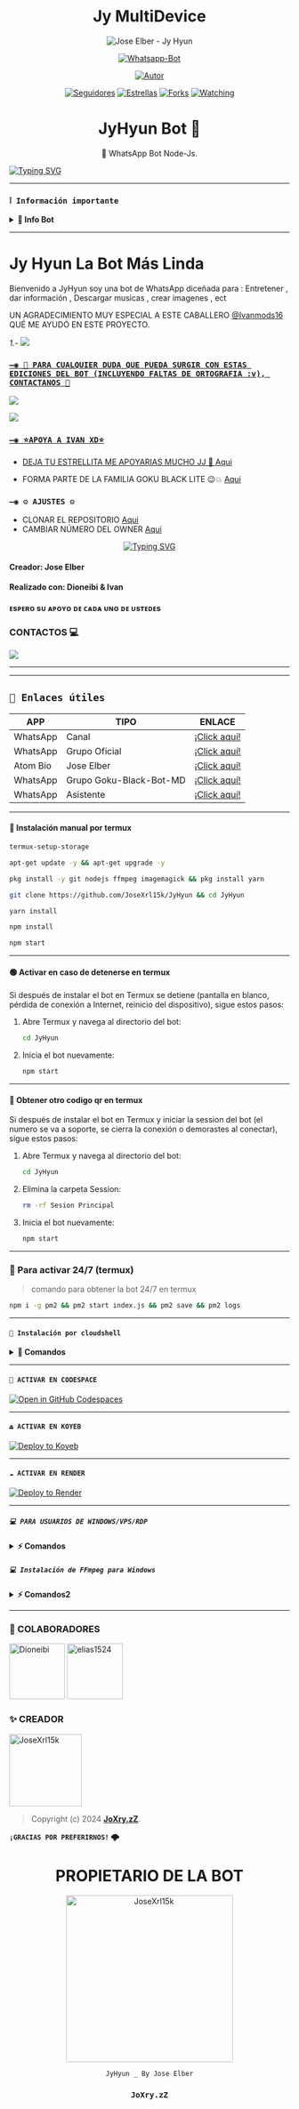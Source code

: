 <h1 align='center'>Jy MultiDevice</h1>

<div align="center">
  
![Jose Elber - Jy Hyun](https://i.ibb.co/rZsq47c/Jyhyun.jpg)

<a href="#"><img title="Whatsapp-Bot" src="https://img.shields.io/badge/Whatsapp Bot-green?colorA=%23ff0000&colorB=%23017e40&style=for-the-badge"></a>
</p>
<p align="center">
<a href="https://github.com/JoseXrl15k"><img title="Autor" src="https://img.shields.io/badge/AUTOR-ELBER-red.svg?style=for-the-badge&logo=github"></a>
</p>
<p align="center">
<a href="https://github.com/JoseXrl15k/followes"><img title="Seguidores" src="https://img.shields.io/github/followers/JoseXrl15k?color=green&style=flat-square"></a>
<a href="https://github.com/JoseXrl15k/JyHyun/stargazers/"><img title="Estrellas" src="https://img.shields.io/github/stars/JoseXrl15k/JyHyun?color=red&style=flat-square"></a>
<a href="https://github.com/JoseXrl15k/JyHyun/network/members"><img title="Forks" src="https://img.shields.io/github/forks/JoseXrl15k/JyHyun?color=red&style=flat-square"></a>
<a href="https://github.com/JoseXrl15k/JyHyun/watchers"><img title="Watching" src="https://img.shields.io/github/watchers/JoseXrl15k/JyHyun?label=Visitantes&color=blue&style=flat-square"></a>
</p>
<h1 align="center"></h1>
  </div>
  
<h1 align="center">JyHyun Bot 🌹</h1>
 <p align="center">🌹 WhatsApp Bot Node-Js.</p>
</p>

[![Typing SVG](https://readme-typing-svg.demolab.com?font=Fira+Code&pause=1000&color=FF0000&lines=Bienvenido+al+Repositorio;JyHyun+-+Bot+-+MD;Gracias+por+preferirnos;Creado+por+Jose;⚘🌹+Uwu🍒)](https://git.io/typing-svg)

---

### **`❕️ Información importante`**

<details>
 <summary><b> 🌹 Info Bot</b></summary>

* Este proyecto **no está afiliado de ninguna manera** con `WhatsApp`, `Inc. WhatsApp` es una marca registrada de `WhatsApp LLC`, y este bot es un **desarrollo independiente** que **no tiene ninguna relación oficial con la compañía**.

</details>

---

# Jy Hyun La Bot Más Linda 

Bienvenido a JyHyun soy una bot de WhatsApp diceñada para : Entretener , dar información , Descargar musicas , crear imagenes , ect

UN AGRADECIMIENTO MUY ESPECIAL A ESTE CABALLERO [@Ivanmods16](https://github.com/Ivanmods16]) QUÉ ME AYUDÓ EN ESTE PROYECTO.

*_1.-_* <a href="https://chat.whatsapp.com/EyIKeHl16JNB4J6O4KMjpD" target="blank"><img src="https://img.shields.io/badge/Asᴜɴᴀ_Yᴜᴜᴋɪ-25D366?style=for-the-badge&logo=whatsapp&logoColor=white" />

### `—◉ 👑 PARA CUALQUIER DUDA QUE PUEDA SURGIR CON ESTAS EDICIONES DEL BOT (INCLUYENDO FALTAS DE ORTOGRAFIA :v), CONTACTANOS 🚩`
<a href="http://wa.me/51950148255" target="blank"><img src="https://img.shields.io/badge/JOSE_XRL-25D366?style=for-the-badge&logo=whatsapp&logoColor=white" />

<a href="http://wa.me/18294868853" target="blank"><img src="https://img.shields.io/badge/𝑫𝒊𝒐𝒏𝒆𝒊𝒃𝒊-25D366?style=for-the-badge&logo=whatsapp&logoColor=white" />

### `—◉ ⭐APOYA A IVAN XD⭐`
- DEJA TU ESTRELLITA ME APOYARIAS MUCHO JJ 🌹 [Aqui](https://github.com/Ivanmods16/Goku-Black-Bot-MD)

- FORMA PARTE DE LA FAMILIA GOKU BLACK LITE  😉💥 [Aqui](https://chat.whatsapp.com/ETIiqEsDfpiFepKjQEDi3O)

### `—◉ ⚙️ AJUSTES ⚙️`
- CLONAR EL REPOSITORIO [Aqui](https://github.com/JoseXrl15k/JyHyun/fork)
- CAMBIAR NÚMERO DEL OWNER [Aqui](https://github.com/JoseXrl15k/JyHyun/blob/master/config.js)

<div align="center">
<a href="https://git.io/typing-svg"><img src="https://readme-typing-svg.demolab.com?font=Oswald&weight=300&size=37&duration=3000&pause=100&color=000000&background=601D6E00&center=true&vCenter=true&repeat=true&random=FALSO&width=660&height=90&lines=Jose+lanzó;Nueva+versión+JyHyun - 2.1.0;BY:+Jose+Xrl+y+Dioneibi." alt="Typing SVG"/></a>
</div>

#### Creador: Jose Elber
#### Realizado con: Dioneibi & Ivan

#### ᴇsᴘᴇʀᴏ sᴜ ᴀᴘᴏʏᴏ ᴅᴇ ᴄᴀᴅᴀ ᴜɴᴏ ᴅᴇ ᴜsᴛᴇᴅᴇs

### CONTACTOS 💻
<p>

<a href="https://api.whatsapp.com/send/?phone=+51950148255&text=Hola 👋 soporte de JyHyun &type=phone_number&app_absent=0" target="blank"><img src="https://img.shields.io/badge/Whatsapp-30302f?style=flat&logo=whatsapp" /></a>

---

---

## **`🔗 Enlaces útiles`**

| APP | TIPO | ENLACE |
|------|-------------|-------|
| WhatsApp | Canal | [¡Click aquí!](https://whatsapp.com/channel/0029VaoRpDF5PO190ZCItg3D) |
| WhatsApp | Grupo Oficial | [¡Click aquí!](https://chat.whatsapp.com/EyIKeHl16JNB4J6O4KMjpD) |
| Atom Bio | Jose Elber| [¡Click aquí!](https://www.atom.bio/xrljose_jyhyunbot) |
| WhatsApp | Grupo Goku-Black-Bot-MD | [¡Click aquí!](https://chat.whatsapp.com/Igsky5kNI7cDMsBJU6gcKB) |
| WhatsApp | Asistente | [¡Click aquí!](wa.me/51946509137) |

---


#### **🐞 Instalación manual por termux**

```bash
termux-setup-storage
```

```bash
apt-get update -y && apt-get upgrade -y
```

```bash
pkg install -y git nodejs ffmpeg imagemagick && pkg install yarn 
```

```bash
git clone https://github.com/JoseXrl15k/JyHyun && cd JyHyun
```

```bash
yarn install
```

```bash
npm install
```

```bash
npm start
```

---

#### **🟢 Activar en caso de detenerse en termux**

Si después de instalar el bot en Termux se detiene (pantalla en blanco, pérdida de conexión a Internet, reinicio del dispositivo), sigue estos pasos:

1. Abre Termux y navega al directorio del bot:
    ```bash
    cd JyHyun
    ```

2. Inicia el bot nuevamente:
    ```bash
    npm start
    ```

---

#### **🤍 Obtener otro codigo qr en termux**

Si después de instalar el bot en Termux y iniciar la session del bot (el numero se va a soporte, se cierra la conexión o demorastes al conectar), sigue estos pasos:

1. Abre Termux y navega al directorio del bot:
    ```bash
    cd JyHyun
    ```

2. Elimina la carpeta Session:
    ```bash
    rm -rf Sesion Principal
    ```

3. Inicia el bot nuevamente:
    ```bash
    npm start
    ```

---

### **🤖 Para activar 24/7 (termux)**

> comando para obtener la bot 24/7 en termux

```bash
npm i -g pm2 && pm2 start index.js && pm2 save && pm2 logs
```

</details>

---

#### **`🍒 Instalación por cloudshell`**

<details>
 <summary><b> 🍟 Comandos</b></summary>

[![blog](https://img.shields.io/badge/Video-Tutorial-FF0000?style=for-the-badge&logo=youtube&logoColor=white)
](https://youtu.be/175OipZkeLQ?si=8fbNFwaXqMG6XXt)

[`🚩 Instalar Cloud Shell Clic Aqui`](https://www.mediafire.com/file/bp2l6cci2p30hjv/Cloud+Shell_1.apk/file)

```bash
> git clone https://github.com/JoseXrl15k/JyHyun
```

```bash
> cd JyHyun && yarn install
```

```bash
> npm install
```

```bash
> npm start
```

</details>

---

#### **`🌌 ACTIVAR EN CODESPACE`**

[![Open in GitHub Codespaces](https://github.com/codespaces/badge.svg)](https://github.com/codespaces/new?skip_quickstart=true&machine=basicLinux32gb&repo=JoseXrl15k/JyHyun&ref=main&geo=UsEast)

----- 
#### **`⏏️ ACTIVAR EN KOYEB`**
[![Deploy to Koyeb](https://binbashbanana.github.io/deploy-buttons/buttons/remade/koyeb.svg)](https://app.koyeb.com/deploy?type=git&repository=github.com/JoseXrl15k/JyHyun&branch=master&name=meguminbot-md)

------------------
#### **`☁️ ACTIVAR EN RENDER`**
[![Deploy to Render](https://binbashbanana.github.io/deploy-buttons/buttons/remade/render.svg)](https://dashboard.render.com/blueprint/new?repo=https%3A%2F%2Fgithub.com%2FJoseXrl15k%2JyHyun)

------------------
##### **`💻 PARA USUARIOS DE WINDOWS/VPS/RDP`**

<details>
 <summary><b> ⚡️ Comandos</b></summary>

* Descargar e instala Git [`Aquí`](https://git-scm.com/downloads)
* Descargar e instala NodeJS [`Aquí`](https://nodejs.org/en/download)
* Descargar e instala FFmpeg [`Aquí`](https://ffmpeg.org/download.html) (**No olvide agregar FFmpeg a la variable de entorno PATH**)
* Descargar e instala ImageMagick [`Aquí`](https://imagemagick.org/script/download.php)
* Descargar e instala Yarn [`Aquí`](https://classic.yarnpkg.com/en/docs/install#windows-stable)
```bash
git clone https://github.com/JoseXrl15k/JyHyun && cd JyHyun && npm install && npm update && node .
```

</details>

##### **`💻 Instalación de FFmpeg para Windows`**

<details>
 <summary><b> ⚡️ Comandos2</b></summary>

* Descarga cualquiera de las versiones de FFmpeg disponibles haciendo clic en [FFmpeg](https://www.gyan.dev/ffmpeg/builds/).
* Extraer archivos a `C:\` path.
* Cambie el nombre de la carpeta extraída a `ffmpeg`.
* Ejecute el símbolo del sistema como administrador.
* Ejecute el siguiente comando:
```cmd
> setx /m PATH "C:\ffmpeg\bin;%PATH%"
```
Si tiene éxito, le dará un mensaje como: `SUCCESS: specified value was saved`.
* Ahora que tiene FFmpeg instalado, verifique que funcionó ejecutando este comando para ver la versión:
```cmd
> ffmpeg -version
```

</details>

---

### 🌹 COLABORADORES

<a href="https://github.com/Dioneibi"><img src="https://github.com/Dioneibi.png" width="100" height="100" alt="Dioneibi"/></a>
<a href="https://github.com/Ivanmods16"><img src="https://github.com/Ivanmods16.png" width="100" height="100" alt="elias1524"/></a>

### ✨ CREADOR 
<a
href="https://github.com/JoseXrl15k"><img src="https://https://github.com/JoseXrl15k.png" width="130" height="130" alt="JoseXrl15k"/></a>

> Copyright (c) 2024 **[JoXry.zZ](https://wa.me/51950148255)**.

**`¡GRACIAS POR PREFERIRNOS!` 🌩️**

<div align="center">
  <h1 align="center">PROPIETARIO DE LA BOT</h1>

<a href="https://github.com/JoseXrl15k"><img src="https://github.com/JoseXrl15k.png" width="300" height="300" alt="JoseXrl15k"/></a>

`JyHyun _ By Jose Elber`
  ### `JoXry.zZ`

